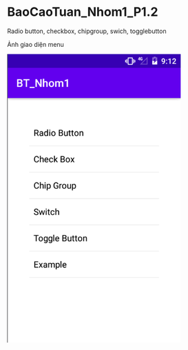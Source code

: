 # BaoCaoTuan_Nhom1_P1.2
Radio button, checkbox, chipgroup, swich, togglebutton

Ảnh giao diện menu

![image 1](https://github.com/dat911zz/BaoCaoTuan_Nhom1_P1.2/blob/master/app/src/main/res/drawable/dashboard.png?raw=true) </br>
